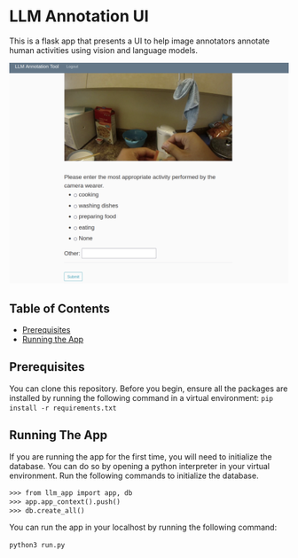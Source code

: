 # LLM Annotation UI
This is a flask app that presents a UI to help image annotators annotate human activities using vision and language models. 

![Screenshot of the UI](UI_ss.png)

## Table of Contents
- [Prerequisites](#prerequisites)
- [Running the App](#running-the-app)


## Prerequisites
You can clone this repository. Before you begin, ensure all the packages are installed by running the following command in a virtual environment:
`pip install -r requirements.txt`

## Running The App

If you are running the app for the first time, you will need to initialize the database. You can do so by opening a python interpreter in your virtual environment. Run the following commands to initialize the database. 

```
>>> from llm_app import app, db
>>> app.app_context().push()
>>> db.create_all()
```
You can run the app in your localhost by running the following command:

`python3 run.py`
